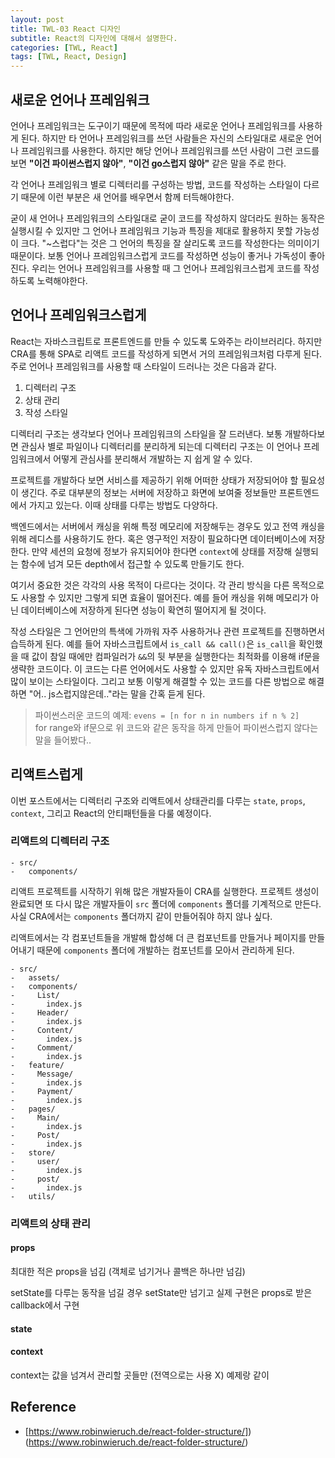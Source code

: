 ```yaml
---
layout: post
title: TWL-03 React 디자인
subtitle: React의 디자인에 대해서 설명한다.
categories: [TWL, React]
tags: [TWL, React, Design]
---
```


## 새로운 언어나 프레임워크 

언어나 프레임워크는 도구이기 때문에 목적에 따라 새로운 언어나 프레임워크를 사용하게 된다.
하지만 타 언어나 프레임워크를 쓰던 사람들은 자신의 스타일대로 새로운 언어나 프레임워크를 사용한다.
하지만 해당 언어나 프레임워크를 쓰던 사람이 그런 코드를 보면 **"이건 파이썬스럽지 않아"**, **"이건 go스럽지 않아"**
같은 말을 주로 한다. 

각 언어나 프레임워크 별로 디렉터리를 구성하는 방법, 코드를 작성하는 스타일이 다르기 때문에 
이런 부분은 새 언어를 배우면서 함께 터득해야한다.

굳이 새 언어나 프레임워크의 스타일대로 굳이 코드를 작성하지 않더라도 원하는 동작은 실행시킬 수 있지만
그 언어나 프레임워크 기능과 특징을 제대로 활용하지 못할 가능성이 크다. "~스럽다"는 것은 그 언어의 특징을 잘 살리도록
코드를 작성한다는 의미이기 때문이다. 보통 언어나 프레임워크스럽게 코드를 작성하면 성능이 좋거나 가독성이 좋아진다.
우리는 언어나 프레임워크를 사용할 때 그 언어나 프레임워크스럽게 코드를 작성하도록 노력해야한다.

## 언어나 프레임워크스럽게 

React는 자바스크립트로 프론트엔드를 만들 수 있도록 도와주는 라이브러리다. 하지만 CRA를 통해
SPA로 리액트 코드를 작성하게 되면서 거의 프레임워크처럼 다루게 된다.
주로 언어나 프레임워크를 사용할 때 스타일이 드러나는 것은 다음과 같다.

1. 디렉터리 구조
2. 상태 관리
3. 작성 스타일

디렉터리 구조는 생각보다 언어나 프레임워크의 스타일을 잘 드러낸다.
보통 개발하다보면 관심사 별로 파일이나 디렉터리를 분리하게 되는데 디렉터리 구조는 이 언어나 프레임워크에서 
어떻게 관심사를 분리해서 개발하는 지 쉽게 알 수 있다.

프로젝트를 개발하다 보면 서비스를 제공하기 위해 어떠한 상태가 저장되어야 할 필요성이 생긴다.
주로 대부분의 정보는 서버에 저장하고 화면에 보여줄 정보들만 프론트엔드에서 가지고 있는다.
이때 상태를 다루는 방법도 다양하다.

백엔드에서는 서버에서 캐싱을 위해 특정 메모리에 저장해두는 경우도 있고 전역 캐싱을 위해 레디스를 사용하기도 한다.
혹은 영구적인 저장이 필요하다면 데이터베이스에 저장한다.
만약 세션의 요청에 정보가 유지되어야 한다면 `context`에 상태를 저장해 실행되는 함수에 넘겨 모든 depth에서
접근할 수 있도록 만들기도 한다.

여기서 중요한 것은 각각의 사용 목적이 다르다는 것이다. 각 관리 방식을 다른 목적으로도 사용할 수 있지만
그렇게 되면 효율이 떨어진다. 예를 들어 캐싱을 위해 메모리가 아닌 데이터베이스에 저장하게 된다면 성능이 확연히 떨어지게 될 것이다.

작성 스타일은 그 언어만의 특색에 가까워 자주 사용하거나 관련 프로젝트를 진행하면서 습득하게 된다.
예를 들어 자바스크립트에서 `is_call && call()`은 `is_call`을 확인했을 때 값이 참일 때에만 컴파일러가
`&&`의 뒷 부분을 실행한다는 최적화를 이용해 if문을 생략한 코드이다.
이 코드는 다른 언어에서도 사용할 수 있지만 유독 자바스크립트에서 많이 보이는 스타일이다.
그리고 보통 이렇게 해결할 수 있는 코드를 다른 방법으로 해결하면 "어.. js스럽지않은데.."라는 말을
간혹 듣게 된다.
> 파이썬스러운 코드의 예제: `evens = [n for n in numbers if n % 2]`  
> for range와 if문으로 위 코드와 같은 동작을 하게 만들어 파이썬스럽지 않다는 말을 들어봤다.. 

## 리액트스럽게

이번 포스트에서는 디렉터리 구조와 리액트에서 상태관리를 다루는 `state`, `props`, `context`, 그리고
React의 안티패턴들을 다룰 예정이다. 

### 리액트의 디렉터리 구조

```
- src/
-   components/
```

리액트 프로젝트를 시작하기 위해 많은 개발자들이 CRA를 실행한다. 프로젝트 생성이 완료되면 또 다시 많은 개발자들이
`src` 폴더에 `components` 폴더를 기계적으로 만든다. 사실 CRA에서는 `components` 폴더까지 같이 만들어줘야 하지 않나 싶다.

리액트에서는 각 컴포넌트들을 개발해 합성해 더 큰 컴포넌트를 만들거나 페이지를 만들어내기 때문에
`components` 폴더에 개발하는 컴포넌트를 모아서 관리하게 된다.

```
- src/
-   assets/
-   components/
-     List/
-       index.js
-     Header/
-       index.js
-     Content/
-       index.js
-     Comment/
-       index.js
-   feature/
-     Message/
-       index.js
-     Payment/
-       index.js
-   pages/
-     Main/
-       index.js
-     Post/
-       index.js
-   store/
-     user/
-       index.js
-     post/
-       index.js
-   utils/
```

### 리액트의 상태 관리

#### props
최대한 적은 props을 넘김 (객체로 넘기거나 콜백은 하나만 넘김)

setState를 다루는 동작을 넘길 경우 setState만 넘기고 실제 구현은 props로 받은 callback에서 구현

#### state



#### context
context는 값을 넘겨서 관리할 곳들만 (전역으로는 사용 X) 예제랑 같이



## Reference

* [https://www.robinwieruch.de/react-folder-structure/])(https://www.robinwieruch.de/react-folder-structure/)
